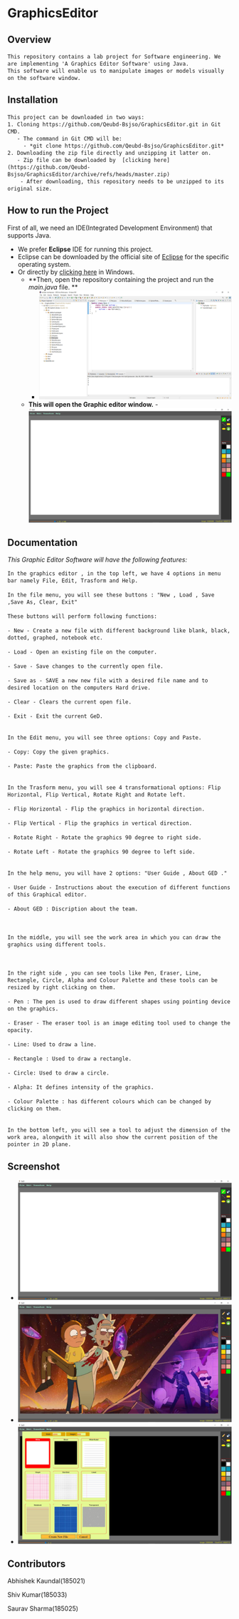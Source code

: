 # GraphicsEditor

## Overview
```
This repository contains a lab project for Software engineering. We are implementing 'A Graphics Editor Software' using Java.
This software will enable us to manipulate images or models visually on the software window. 
```



## Installation
```
This project can be downloaded in two ways:
1. Cloning https://github.com/Qeubd-Bsjso/GraphicsEditor.git in Git CMD.
   - The command in Git CMD will be:
     - *git clone https://github.com/Qeubd-Bsjso/GraphicsEditor.git*
2. Downloading the zip file directly and unzipping it latter on.
   - Zip file can be downloaded by  [clicking here](https://github.com/Qeubd-Bsjso/GraphicsEditor/archive/refs/heads/master.zip)
    - After downloading, this repository needs to be unzipped to its original size.
```    


## How to run the Project

First of all, we need an IDE(Integrated Development Environment) that supports Java.
- We prefer **Eclipse** IDE for running this project.
- Eclipse can be downloaded by the official site of [Eclipse](https://www.eclipse.org) for the specific operating system.
- Or directly by [clicking here](https://www.eclipse.org/downloads/download.php?file=/oomph/epp/2021-03/R/eclipse-inst-jre-win64.exe) in Windows.
  - **Then, open the repository containing the project and run the *main.java* file. **
    -  ![SS3](GED/images/Capture(3).png)
  - **This will open the Graphic editor window.**
      -![SS](GED/images/Capture.PNG)



## Documentation
*This Graphic Editor Software will have the following features:*
```
In the graphics editor , in the top left, we have 4 options in menu bar namely File, Edit, Trasform and Help.

In the file menu, you will see these buttons : "New , Load , Save ,Save As, Clear, Exit" 

These buttons will perform following functions:

- New - Create a new file with different background like blank, black, dotted, graphed, notebook etc.

- Load - Open an existing file on the computer.

- Save - Save changes to the currently open file.

- Save as - SAVE a new new file with a desired file name and to desired location on the computers Hard drive.

- Clear - Clears the current open file.

- Exit - Exit the current GeD.


In the Edit menu, you will see three options: Copy and Paste.

- Copy: Copy the given graphics.

- Paste: Paste the graphics from the clipboard.


In the Trasform menu, you will see 4 transformational options: Flip Horizontal, Flip Vertical, Rotate Right and Rotate left.

- Flip Horizontal - Flip the graphics in horizontal direction.

- Flip Vertical - Flip the graphics in vertical direction.
 
- Rotate Right - Rotate the graphics 90 degree to right side.

- Rotate Left - Rotate the graphics 90 degree to left side.


In the help menu, you will have 2 options: "User Guide , About GED ."

- User Guide - Instructions about the execution of different functions of this Graphical editor.

- About GED : Discription about the team.



In the middle, you will see the work area in which you can draw the graphics using different tools.



In the right side , you can see tools like Pen, Eraser, Line, Rectangle, Circle, Alpha and Colour Palette and these tools can be resized by right clicking on them.

- Pen : The pen is used to draw different shapes using pointing device on the graphics.

- Eraser - The eraser tool is an image editing tool used to change the opacity.

- Line: Used to draw a line.

- Rectangle : Used to draw a rectangle.

- Circle: Used to draw a circle.

- Alpha: It defines intensity of the graphics.

- Colour Palette : has different colours which can be changed by clicking on them.


In the bottom left, you will see a tool to adjust the dimension of the work area, alongwith it will also show the current position of the pointer in 2D plane.

```
## Screenshot
-  ![SS](GED/images/Capture.PNG)
-  ![SS1](GED/images/Capture1.PNG)
-  ![SS2](GED/images/Capture2.png)

## Contributors
Abhishek Kaundal(185021)

Shiv Kumar(185033)

Saurav Sharma(185025)
